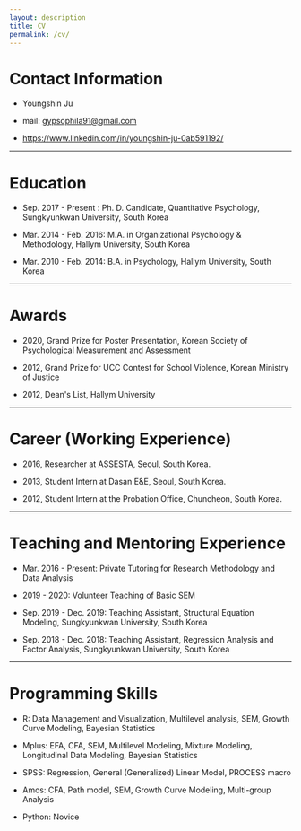 ```yaml
---
layout: description
title: CV
permalink: /cv/
---
```


# Contact Information

*  Youngshin Ju

*  mail: gypsophila91@gmail.com

*  https://www.linkedin.com/in/youngshin-ju-0ab591192/

* * *

# Education

*  Sep. 2017 - Present    : Ph. D. Candidate, Quantitative Psychology, Sungkyunkwan University, South Korea

*  Mar. 2014 - Feb. 2016: M.A. in Organizational Psychology & Methodology, Hallym University, South Korea

*  Mar. 2010 - Feb. 2014: B.A. in Psychology, Hallym University, South Korea 

* * *

# Awards

*  2020, Grand Prize for Poster Presentation, Korean Society of Psychological Measurement and Assessment

*  2012, Grand Prize for UCC Contest for School Violence, Korean Ministry of Justice

*  2012, Dean's List, Hallym University

* * *

# Career (Working Experience)

*  2016, Researcher at ASSESTA, Seoul, South Korea. 

*  2013, Student Intern at Dasan E&E, Seoul, South Korea. 

*  2012, Student Intern at the Probation Office, Chuncheon, South Korea. 

* * *

# Teaching and Mentoring Experience

* Mar. 2016 - Present: Private Tutoring for Research Methodology and Data Analysis

* 2019 - 2020: Volunteer Teaching of Basic SEM

* Sep. 2019 - Dec. 2019: Teaching Assistant, Structural Equation Modeling, Sungkyunkwan University, South Korea

* Sep. 2018 - Dec. 2018: Teaching Assistant, Regression Analysis and Factor Analysis, Sungkyunkwan University, South Korea

* * *

# Programming Skills

*  R: Data Management and Visualization, Multilevel analysis, SEM, Growth Curve Modeling, Bayesian Statistics

*  Mplus: EFA, CFA, SEM, Multilevel Modeling, Mixture Modeling, Longitudinal Data Modeling, Bayesian Statistics

*  SPSS: Regression, General (Generalized) Linear Model, PROCESS macro

*  Amos: CFA, Path model, SEM, Growth Curve Modeling, Multi-group Analysis

* Python: Novice


